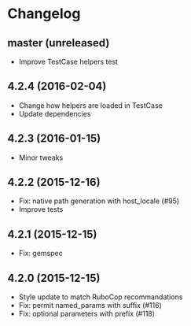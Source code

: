 # Changelog

## master (unreleased)

* Improve TestCase helpers test

## 4.2.4 (2016-02-04)

* Change how helpers are loaded in TestCase
* Update dependencies

## 4.2.3 (2016-01-15)

* Minor tweaks

## 4.2.2 (2015-12-16)

* Fix: native path generation with host_locale (#95)
* Improve tests

## 4.2.1 (2015-12-15)

* Fix: gemspec

## 4.2.0 (2015-12-15)

* Style update to match RuboCop recommandations
* Fix: permit named_params with suffix (#116)
* Fix: optional parameters with prefix (#118)
